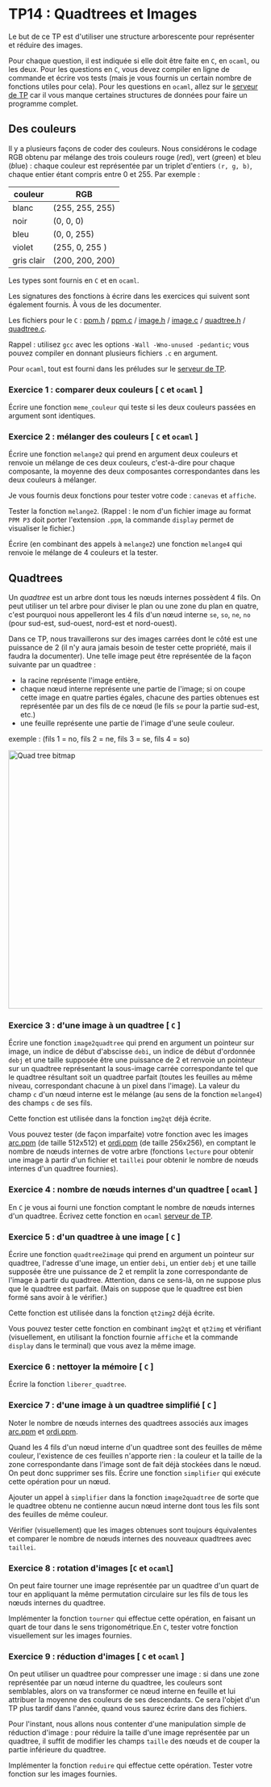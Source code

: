 TP14 : Quadtrees et Images
==

Le but de ce TP est d'utiliser une structure arborescente pour
représenter et réduire des images.

Pour chaque question, il est indiquée si elle doit être faite en `C`,
en `ocaml`, ou les deux. Pour les questions en `C`, vous devez
compiler en ligne de commande et écrire vos tests (mais je vous
fournis un certain nombre de fonctions utiles pour cela). Pour les
questions en `ocaml`, allez sur le [serveur de
TP](http://vps-ff29e1ab.vps.ovh.net:49300/) car il vous manque certaines
structures de données pour faire un programme complet.

## Des couleurs

Il y a plusieurs façons de coder des couleurs. Nous considérons le
codage RGB obtenu par mélange des trois couleurs rouge (*r*ed), vert
(*g*reen) et bleu (*b*lue) :
chaque couleur est représentée par un triplet d'entiers `(r, g, b)`,
chaque entier étant compris entre 0 et 255. Par
exemple :

| couleur | RGB |
|---------|-------|
| blanc | (255, 255, 255) |
| noir | (0, 0, 0)|
| bleu | (0, 0, 255) |
| violet | (255, 0, 255 ) |
| gris clair | (200, 200, 200) |


Les types sont fournis en `C` et en `ocaml`.

Les signatures des fonctions à écrire dans les exercices qui suivent
sont également fournis. À vous de les documenter.

Les fichiers pour le `C` : [ppm.h](ppm.h) / [ppm.c](ppm.c) /
[image.h](image.h) / [image.c](image.c) / [quadtree.h](quadtree.h) /
[quadtree.c](quadtree.c).

Rappel : utilisez `gcc` avec les options `-Wall -Wno-unused
-pedantic`; vous pouvez compiler en donnant plusieurs fichiers `.c` en
argument.

Pour `ocaml`, tout est fourni dans les préludes sur le [serveur de
TP](http://vps-ff29e1ab.vps.ovh.net:49300/).

### Exercice 1 : comparer deux couleurs [ `C` et `ocaml` ]
Écrire une fonction `meme_couleur` qui teste si les deux couleurs
passées en argument sont identiques.

### Exercice 2 : mélanger des couleurs [ `C` et `ocaml` ]
Écrire une fonction `melange2` qui prend en argument deux couleurs et
renvoie un mélange de ces deux couleurs, c'est-à-dire pour chaque
composante, la moyenne des deux composantes correspondantes
dans les deux couleurs à mélanger.

Je vous fournis deux fonctions pour tester votre code :
`canevas` et `affiche`.

Tester la fonction `melange2`. (Rappel : le nom d'un fichier image
au format `PPM P3` doit porter l'extension `.ppm`, la commande
`display` permet de visualiser le fichier.)

Écrire (en combinant des appels à `melange2`) une fonction `melange4`
qui renvoie le mélange de 4 couleurs et la tester.

## Quadtrees
Un _quadtree_ est un arbre dont tous les nœuds internes possèdent 4
fils. On peut utiliser un tel arbre pour diviser le plan ou une zone
du plan en quatre, c'est pourquoi nous appelleront les 4 fils d'un
nœud interne `se`, `so`, `ne`, `no` (pour sud-est, sud-ouest,
nord-est et nord-ouest).


Dans ce TP, nous travaillerons sur des images carrées dont le côté est
une puissance de 2 (il n'y aura jamais besoin de tester cette
propriété, mais il faudra la documenter). Une telle image peut être
représentée de la façon suivante par un quadtree :

* la racine représente l'image entière,
* chaque nœud interne représente une partie de l'image; si on coupe
cette image en quatre parties égales, chacune des parties obtenues est
représentée par un des fils de ce nœud (le fils `se` pour la partie
sud-est, etc.) 
* une feuille représente une partie de l'image d'une seule couleur.

exemple : (fils 1 = no, fils 2 = ne, fils 3 = se, fils 4 = so)

<a title="Wojciech Muła, Public domain, via Wikimedia Commons" href="https://commons.wikimedia.org/wiki/File:Quad_tree_bitmap.svg"><img width="512" alt="Quad tree bitmap" src="https://upload.wikimedia.org/wikipedia/commons/thumb/a/a0/Quad_tree_bitmap.svg/512px-Quad_tree_bitmap.svg.png"></a>

### Exercice 3 : d'une image à un quadtree [ `C` ]
Écrire une fonction `image2quadtree` qui prend en argument un pointeur
sur image, un indice de début d'abscisse `debi`, un indice de début
d'ordonnée `debj` et une taille supposée être une puissance de 2 et renvoie
un pointeur sur un quadtree représentant la sous-image carrée
correspondante tel que le quadtree résultant soit un
quadtree parfait (toutes les feuilles au même niveau, correspondant
chacune à un pixel dans l'image). La valeur du champ `c` d'un nœud
interne est le mélange (au sens de la fonction `melange4`) des champs
`c` de ses fils.

Cette fonction est utilisée dans la fonction `img2qt` déjà écrite.

Vous pouvez tester (de façon imparfaite) votre fonction avec les
images [arc.ppm](arc.ppm) (de taille 512x512) et [ordi.ppm](ordi.ppm)
(de taille 256x256), en comptant le nombre de nœuds internes de votre
arbre (fonctions `lecture` pour obtenir une image à partir d'un
fichier et `taillei` pour obtenir le nombre de nœuds internes d'un
quadtree fournies).

### Exercice 4 : nombre de nœuds internes d'un quadtree [ `ocaml` ]
En `C` je vous ai fourni une fonction comptant le nombre de nœuds
internes d'un quadtree. Écrivez cette fonction en `ocaml` [serveur de
TP](http://vps-ff29e1ab.vps.ovh.net:49300).

### Exercice 5 : d'un quadtree à une image [ `C` ]
Écrire une fonction `quadtree2image` qui prend en argument un pointeur
sur quadtree, l'adresse d'une image, un entier `debi`, un entier
`debj` et une taille supposée être une puissance de 2 et remplit la
zone correspondante de l'image à partir du quadtree. Attention, dans
ce sens-là, on ne suppose plus que le quadtree est parfait. (Mais on
suppose que le quadtree est bien formé sans avoir à le vérifier.)

Cette fonction est utilisée dans la fonction `qt2img2` déjà écrite.

Vous pouvez tester cette fonction en combinant `img2qt` et `qt2img` et
vérifiant (visuellement, en utilisant la fonction fournie `affiche` et
la commande `display` dans le terminal) que vous avez la
même image.

### Exercice 6 : nettoyer la mémoire [ `C` ]
Écrire la fonction `liberer_quadtree`.

### Exercice 7 : d'une image à un quadtree simplifié [ `C` ]
Noter le nombre de nœuds internes des quadtrees associés aux images
[arc.ppm](arc.ppm) et [ordi.ppm](ordi.ppm).

Quand les 4 fils d'un nœud interne d'un quadtree sont des feuilles de
même couleur, l'existence de ces feuilles n'apporte rien : la couleur
et la taille de la zone correspondante dans l'image sont de fait déjà
stockées dans le nœud. On peut donc supprimer ses fils. Écrire une
fonction `simplifier` qui exécute cette opération pour un nœud.

Ajouter un appel à `simplifier` dans la fonction `image2quadtree` de
sorte que le quadtree obtenu ne contienne aucun nœud
interne dont tous les fils sont des feuilles de même couleur.

Vérifier (visuellement) que les images obtenues sont toujours
équivalentes et comparer le nombre de nœuds internes des nouveaux
quadtrees avec `taillei`.

### Exercice 8 : rotation d'images [`C` et `ocaml`]
On peut faire tourner une image représentée par un quadtree d'un quart
de tour en appliquant la même permutation circulaire sur les fils de tous
les nœuds internes du quadtree.

Implémenter la fonction `tourner` qui effectue cette opération, en
faisant un quart de tour dans le sens trigonométrique.En `C`, tester 
votre fonction visuellement sur les images fournies.

### Exercice 9 : réduction d'images [ `C` et `ocaml` ]
On peut utiliser un quadtree pour compresser une image : si dans une
zone représentée par un nœud interne du quadtree, les couleurs sont
semblables, alors on va transformer ce nœud interne en feuille et lui
attribuer la moyenne des couleurs de ses descendants. Ce sera l'objet
d'un TP plus tardif dans l'année, quand vous saurez écrire dans des
fichiers.

Pour l'instant, nous allons nous contenter d'une manipulation simple
de réduction d'image : pour réduire la taille d'une image représentée
par un quadtree, il suffit de modifier les champs `taille` des nœuds
et de couper la partie inférieure du quadtree.

Implémenter la fonction `reduire` qui effectue cette opération. Tester
votre fonction sur les images fournies.

